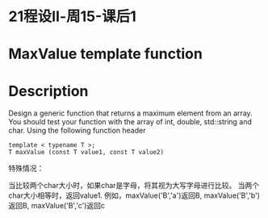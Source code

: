 # 21程设Ⅱ-周15-课后1

# MaxValue template function

# Description

Design a generic function that returns a maximum element from an array. You should test your function with the array of int, double, std::string&nbsp;and char.
Using the following function header

```
template < typename T >;
T maxValue (const T value1, const T value2)
```

特殊情况：

当比较两个char大小时，如果char是字母，将其视为大写字母进行比较。
当两个char大小相等时，返回value1.
例如，maxValue('B','a')返回B, maxValue('B','b')返回B, maxValue('B','c')返回c


